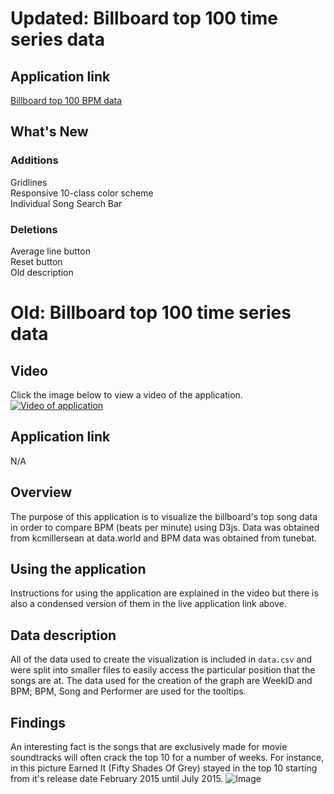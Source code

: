 # Updated: Billboard top 100 time series data
## Application link
[Billboard top 100 BPM data](https://jwillg.github.io/billboardtimeseries/proj1v2.html)
## What's New
### Additions
Gridlines\
Responsive 10-class color scheme\
Individual Song Search Bar
### Deletions
Average line button\
Reset button\
Old description

# Old: Billboard top 100 time series data
## Video
Click the image below to view a video of the application.
[![Video of application](http://i3.ytimg.com/vi/D1Mz1bwLVa4/maxresdefault.jpg)](https://youtu.be/D1Mz1bwLVa4)
## Application link
N/A
## Overview
The purpose of this application is to visualize the billboard's top song data in order to compare BPM (beats per minute) using D3js. Data was obtained from kcmillersean at data.world and BPM data was obtained from tunebat. 
## Using the application
Instructions for using the application are explained in the video but there is also a condensed version of them in the live application link above.
## Data description
All of the data used to create the visualization is included in `data.csv` and were split into smaller files to easily access the particular position that the songs are at. The data used for the creation of the graph are WeekID and BPM; BPM, Song and Performer are used for the tooltips. 
## Findings
An interesting fact is the songs that are exclusively made for movie soundtracks will often crack the top 10 for a number of weeks. For instance, in this picture Earned It (Fifty Shades Of Grey) stayed in the top 10 starting from it's release date February 2015 until July 2015.
![Image](https://i.imgur.com/5JUGMv6.png)
